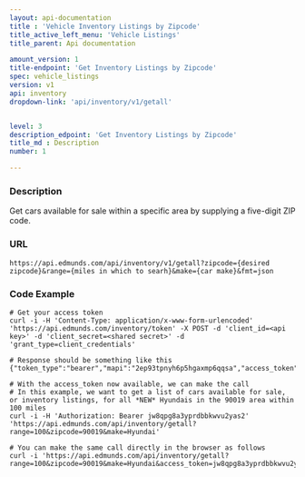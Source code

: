 ```yaml
---
layout: api-documentation
title : 'Vehicle Inventory Listings by Zipcode'
title_active_left_menu: 'Vehicle Listings'
title_parent: Api documentation

amount_version: 1
title-endpoint: 'Get Inventory Listings by Zipcode'
spec: vehicle_listings
version: v1
api: inventory
dropdown-link: 'api/inventory/v1/getall'


level: 3
description_edpoint: 'Get Inventory Listings by Zipcode'
title_md : Description
number: 1

---
```


### Description

Get cars available for sale within a specific area by supplying a five-digit ZIP code.

### URL

	https://api.edmunds.com/api/inventory/v1/getall?zipcode={desired zipcode}&range={miles in which to searh}&make={car make}&fmt=json
	
### Code Example

	# Get your access token
	curl -i -H 'Content-Type: application/x-www-form-urlencoded' 'https://api.edmunds.com/inventory/token' -X POST -d 'client_id=<api key>' -d 'client_secret=<shared secret>' -d 'grant_type=client_credentials'
	
	# Response should be something like this
	{"token_type":"bearer","mapi":"2ep93tpnyh6p5hgaxmp6qqsa","access_token":"jw8qpg8a3yprdbbkwvu2yas2","expires_in":3600}
	
	# With the access_token now available, we can make the call
	# In this example, we want to get a list of cars available for sale, or inventory listings, for all *NEW* Hyundais in the 90019 area within 100 miles
	curl -i -H 'Authorization: Bearer jw8qpg8a3yprdbbkwvu2yas2' 'https://api.edmunds.com/api/inventory/getall?range=100&zipcode=90019&make=Hyundai'
	
	# You can make the same call directly in the browser as follows
	curl -i 'https://api.edmunds.com/api/inventory/getall?range=100&zipcode=90019&make=Hyundai&access_token=jw8qpg8a3yprdbbkwvu2yas2'
	

